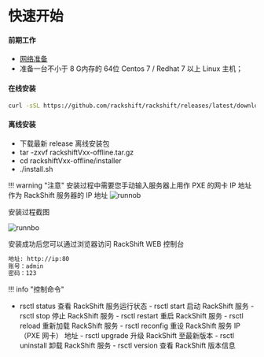 # 快速开始

#### 前期工作

- [网络准备](network.md)
- 准备一台不小于 8 G内存的 64位 Centos 7 / Redhat 7 以上 Linux 主机；

#### 在线安装

 ```sh
 curl -sSL https://github.com/rackshift/rackshift/releases/latest/download/quick_start.sh | sh
 ```

#### 离线安装

* 下载最新 release 离线安装包
* tar -zxvf rackshiftVxx-offline.tar.gz
* cd rackshiftVxx-offline/installer
* ./install.sh

!!! warning "注意"
安装过程中需要您手动输入服务器上用作 PXE 的网卡 IP 地址作为 RackShift 服务器的 IP 地址
![runnob](https://f2c-south.oss-cn-shenzhen.aliyuncs.com/RackHD-dont-del/RackShift/config_network.jpg)

安装过程截图

![runnbo](https://f2c-south.oss-cn-shenzhen.aliyuncs.com/RackHD-dont-del/RackShift/setup.jpg)

安装成功后您可以通过浏览器访问 RackShift WEB 控制台

``` sh
地址: http://ip:80
账号：admin
密码：123   

```

!!! info "控制命令"

- rsctl status 查看 RackShift 服务运行状态 - rsctl start 启动 RackShift 服务 - rsctl stop 停止 RackShift 服务 - rsctl restart 重启
  RackShift 服务 - rsctl reload 重新加载 RackShift 服务 - rsctl reconfig 重设 RackShift 服务 IP（PXE 网卡） 地址 - rsctl upgrade 升级
  RackShift 至最新版本 - rsctl uninstall 卸载 RackShift 服务 - rsctl version 查看 RackShift 版本信息